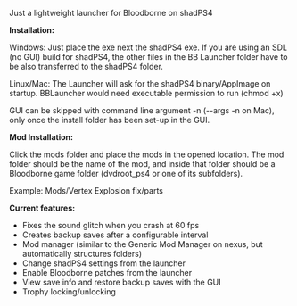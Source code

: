 Just a lightweight launcher for Bloodborne on shadPS4

**Installation:**

  Windows: Just place the exe next the shadPS4 exe. If you are using an SDL (no GUI) build for shadPS4, the other files in the BB Launcher folder have to be also transferred to the shadPS4 folder.
  
  Linux/Mac: The Launcher will ask for the shadPS4 binary/AppImage on startup. BBLauncher would need executable permission to run (chmod +x)

  GUI can be skipped with command line argument -n (--args -n on Mac), only once the install folder has been set-up in the GUI.

**Mod Installation:**

  Click the mods folder and place the mods in the opened location. The mod folder should be the name of the mod, and inside that folder should be a Bloodborne game folder (dvdroot_ps4 or one of its subfolders).
  
  Example:  Mods/Vertex Explosion fix/parts

**Current features:**
  - Fixes the sound glitch when you crash at 60 fps
  - Creates backup saves after a configurable interval
  - Mod manager (similar to the Generic Mod Manager on nexus, but automatically structures folders)
  - Change shadPS4 settings from the launcher
  - Enable Bloodborne patches from the launcher
  - View save info and restore backup saves with the GUI
  - Trophy locking/unlocking
  
